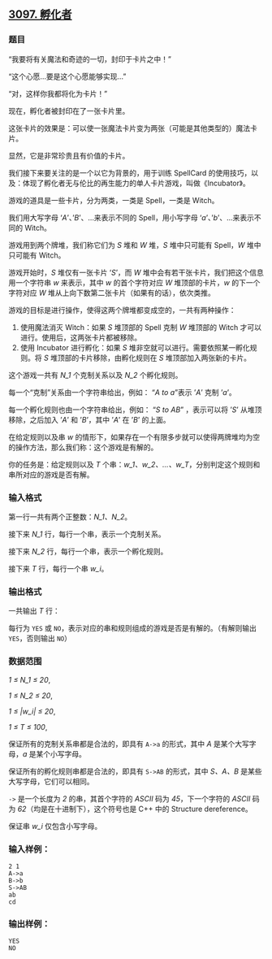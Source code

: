 ## [3097. 孵化者](https://www.acwing.com/problem/content/3100/)

### 题目

“我要将有关魔法和奇迹的一切，封印于卡片之中！”

“这个心愿…要是这个心愿能够实现…”

“对，这样你我都将化为卡片！”

现在，孵化者被封印在了一张卡片里。

这张卡片的效果是：可以使一张魔法卡片变为两张（可能是其他类型的）魔法卡片。

显然，它是非常珍贵且有价值的卡片。

我们接下来要关注的是一个以它为背景的，用于训练 SpellCard 的使用技巧，以及：体现了孵化者无与伦比的再生能力的单人卡片游戏，叫做《Incubator》。

游戏的道具是一些卡片，分为两类，一类是 Spell，一类是 Witch。

我们用大写字母 ‘*A*’、’*B*’、…来表示不同的 Spell，用小写字母 ‘*a*’、’*b*’、…来表示不同的 Witch。

游戏用到两个牌堆，我们称它们为 *S* 堆和 *W* 堆，*S* 堆中只可能有 Spell，*W* 堆中只可能有 Witch。

游戏开始时，*S* 堆仅有一张卡片 ‘*S*’，而 *W* 堆中会有若干张卡片，我们把这个信息用一个字符串 *w* 来表示，其中 *w* 的首个字符对应 *W* 堆顶部的卡片，*w* 的下一个字符对应 *W* 堆从上向下数第二张卡片（如果有的话），依次类推。

游戏的目标是进行操作，使得这两个牌堆都变成空的，一共有两种操作：

1. 使用魔法消灭 Witch：如果 *S* 堆顶部的 Spell 克制 *W* 堆顶部的 Witch 才可以进行。使用后，这两张卡片都被移除。
2. 使用 Incubator 进行孵化：如果 *S* 堆非空就可以进行。需要依照某一孵化规则。将 *S* 堆顶部的卡片移除，由孵化规则在 *S* 堆顶部加入两张新的卡片。

这个游戏一共有 *N_1* 个克制关系以及 *N_2* 个孵化规则。

每一个“克制”关系由一个字符串给出，例如： “*A to a*”表示 ’*A*’ 克制 ’*a*’。

每一个孵化规则也由一个字符串给出，例如： “*S to AB*” ，表示可以将 ’*S*’ 从堆顶移除，之后加入 ’*A*’ 和 ’*B*’，其中 ’*A*’ 在 ’*B*’ 的上面。

在给定规则以及串 *w* 的情形下，如果存在一个有限多步就可以使得两牌堆均为空的操作方法，那么我们称：这个游戏是有解的。

你的任务是：给定规则以及 *T* 个串：*w_1、w_2、…、w_T*，分别判定这个规则和串所对应的游戏是否有解。

### 输入格式

第一行一共有两个正整数：*N_1、N_2*。

接下来 *N_1* 行，每行一个串，表示一个克制关系。

接下来 *N_2* 行，每行一个串，表示一个孵化规则。

接下来 *T* 行，每行一个串 *w_i*。

### 输出格式

一共输出 *T* 行：

每行为 `YES` 或 `NO`，表示对应的串和规则组成的游戏是否是有解的。（有解则输出 `YES`，否则输出 `NO`）

### 数据范围

*1 ≤ N_1 ≤ 20*,

*1 ≤ N_2 ≤ 20*,

*1 ≤ |w_i| ≤ 20*,

*1 ≤ T ≤ 100*,

保证所有的克制关系串都是合法的，即具有 `A->a` 的形式，其中 *A* 是某个大写字母，*a* 是某个小写字母。

保证所有的孵化规则串都是合法的，即具有 `S->AB` 的形式，其中 *S、A、B* 是某些大写字母，它们可以相同。

`->` 是一个长度为 *2* 的串，其首个字符的 *ASCII* 码为 *45*，下一个字符的 *ASCII* 码为 *62*（均是在十进制下），这个符号也是 C++ 中的 Structure dereference。

保证串 *w_i* 仅包含小写字母。

### 输入样例：

```
2 1
A->a
B->b
S->AB
ab
cd
```

### 输出样例：

```
YES
NO
```
